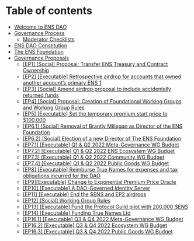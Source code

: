# Table of contents

* [Welcome to ENS DAO](README.md)
* [Governance Process](process/README.md)
  * [Moderator Checklists](process/moderator-checklists.md)
* [ENS DAO Constitution](ens-dao-constitution.md)
* [The ENS Foundation](the-ens-foundation.md)
* [Governance Proposals](governance-proposals/README.md)
  * [\[EP1\] \[Social\] Proposal: Transfer ENS Treasury and Contract Ownership](governance-proposals/ep1-social-proposal-transfer-ens-treasury-and-contract-ownership.md)
  * [\[EP2\] \[Executable\] Retrospective airdrop for accounts that owned another account’s primary ENS 1](governance-proposals/ep2-executable-retrospective-airdrop-for-accounts-that-owned-another-accounts-primary-ens-1.md)
  * [\[EP3\] \[Social\] Amend airdrop proposal to include accidentally returned funds](governance-proposals/ep3-social-amend-airdrop-proposal-to-include-accidentally-returned-funds.md)
  * [\[EP4\] \[Social\] Proposal: Creation of Foundational Working Groups and Working Group Rules](governance-proposals/ep4-social-proposal-creation-of-foundational-working-groups-and-working-group-rules.md)
  * [\[EP5\] \[Executable\] Set the temporary premium start price to $100,000](governance-proposals/ep5-executable-set-the-temporary-premium-start-price-to-usd100-000.md)
  * [\[EP6.1\] \[Social\] Removal of Brantly Millegan as Director of the ENS Foundation](governance-proposals/ep6.1-social-removal-of-brantly-millegan-as-director-of-the-ens-foundation.md)
  * [\[EP6.2\] \[Social\] Election of a new Director of The ENS Foundation](governance-proposals/ep6.2-social-election-of-a-new-director-of-the-ens-foundation.md)
  * [\[EP7.1\] \[Executable\] Q1 & Q2 2022 Meta-Governance WG Budget](governance-proposals/ep7.1-executable-q1-and-q2-2022-meta-governance-wg-budget.md)
  * [\[EP7.2\] \[Executable\] Q1 & Q2 2022 ENS Ecosystem WG Budget](governance-proposals/ep7.2-executable-q1-and-q2-2022-ens-ecosystem-wg-budget.md)
  * [\[EP7.3\] \[Executable\] Q1 & Q2 2022 Community WG Budget](governance-proposals/ep7.3-executable-q1-and-q2-2022-community-wg-budget.md)
  * [\[EP7.4\] \[Executable\] Q1 & Q2 2022 Public Goods WG Budget](governance-proposals/ep7.4-executable-q1-and-q2-2022-public-goods-wg-budget.md)
  * [\[EP8\] \[Executable\] Reimburse True Names for expenses and tax obligations incurred for the DAO](governance-proposals/ep8-executable-reimburse-true-names-for-expenses-and-tax-obligations-incurred-for-the-dao.md)
  * [\[EP9\]\[Executable\] Change to Exponential Premium Price Oracle](governance-proposals/ep9-executable-change-to-exponential-premium-price-oracle.md)
  * [\[EP10\] \[Executable\] A DAO-Governed Identity Server](governance-proposals/ep10-executable-a-dao-governed-identity-server.md)
  * [\[EP11\] \[Executable\] End the $ENS and EP2 airdrops](governance-proposals/ep11-executable-end-airdrop.md)
  * [\[EP12\] \[Social\] Working Group Rules](governance-proposals/ep12-working-group-rules.md)
  * [\[EP13\] \[Executable\] Fund the Protocol Guild pilot with 200,000 $ENS](governance-proposals/ep13-protocol-guild-pilot.md)
  * [\[EP14\] \[Executable\] Funding True Names Ltd](governance-proposals/ep14-funding-true-names-ltd.md)
  * [\[EP16.1\] \[Executable\] Q3 & Q4 2022 Meta-Governance WG Budget](governance-proposals/ep16.1-executable-q3-and-q4-2022-meta-governance-wg-budget.md)
  * [\[EP16.2\] \[Executable\] Q3 & Q4 2022 Ecosystem WG Budget](governance-proposals/ep16.2-executable-q3-and-q4-2022-ens-ecosystem-wg-budget.md)
  * [\[EP16.3\] \[Executable\] Q3 & Q4 2022 Public Goods WG Budget](governance-proposals/ep16.3-executable-q3-and-q4-2022-public-goods-wg-budget.md)
